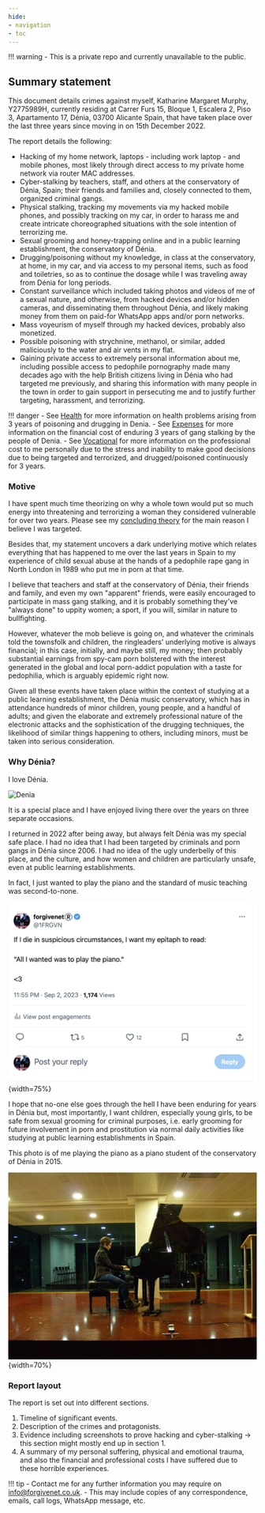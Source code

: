 ```yaml
---
hide:
- navigation
- toc
---
```


!!! warning
    - This is a private repo and currently unavailable to the public.

## Summary statement

This document details crimes against myself, Katharine Margaret Murphy, Y2775989H, currently residing at Carrer Furs 15, Bloque 1, Escalera 2, Piso 3, Apartamento 17, Dénia, 03700 Alicante Spain, that have taken place over the last three years since moving in on 15th December 2022.

The report details the following:

- Hacking of my home network, laptops - including work laptop - and mobile phones, most likely through direct access to my private home network via router MAC addresses.
- Cyber-stalking by teachers, staff, and others at the conservatory of Dénia, Spain; their friends and families and, closely connected to them, organized criminal gangs.
- Physical stalking, tracking my movements via my hacked mobile phones, and possibly tracking on my car, in order to harass me and create intricate choreographed situations with the sole intention of terrorizing me.
- Sexual grooming and honey-trapping online and in a public learning establishment, the conservatory of Dénia.
- Drugging/poisoning without my knowledge, in class at the conservatory, at home, in my car, and via access to my personal items, such as food and toiletries, so as to continue the dosage while I was traveling away from Dénia for long periods.
- Constant surveillance which included taking photos and videos of me of a sexual nature, and otherwise, from hacked devices and/or hidden cameras, and disseminating them throughout Dénia, and likely making money from them on paid-for WhatsApp apps and/or porn networks.
- Mass voyeurism of myself through my hacked devices, probably also monetized.
- Possible poisoning with strychnine, methanol, or similar, added maliciously to the water and air vents in my flat.
- Gaining private access to extremely personal information about me, including possible access to pedophile pornography made many decades ago with the help British citizens living in Dénia who had targeted me previously, and sharing this information with many people in the town in order to gain support in persecuting me and to justify further targeting, harassment, and terrorizing.

!!! danger
    - See [Health](personal/health.md) for more information on health problems arising from 3 years of poisoning and drugging in Denia.
    - See [Expenses](personal/expenses.md) for more information on the financial cost of enduring 3 years of gang stalking by the people of Denia.
    - See [Vocational](personal/vocational.md) for more information on the professional cost to me personally due to the stress and inability to make good decisions due to being targeted and terrorized, and drugged/poisoned continuously for 3 years.

### Motive

I have spent much time theorizing on why a whole town would put so much energy into threatening and terrorizing a woman they considered vulnerable for over two years. Please see my [concluding theory](theories.md) for the main reason I believe I was targeted.

Besides that, my statement uncovers a dark underlying motive which relates everything that has happened to me over the last years in Spain to my experience of child sexual abuse at the hands of a pedophile rape gang in North London in 1989 who put me in porn at that time.

I believe that teachers and staff at the conservatory of Dénia, their friends and family, and even my own "apparent" friends, were easily encouraged to participate in mass gang stalking, and it is probably something they've "always done" to uppity women; a sport, if you will, similar in nature to bullfighting.

However, whatever the mob believe is going on, and whatever the criminals told the townsfolk and children, the ringleaders' underlying motive is always financial; in this case, initially, and maybe still, my money; then probably substantial earnings from spy-cam porn bolstered with the interest generated in the global and local porn-addict population with a taste for pedophilia, which is arguably epidemic right now. 

Given all these events have taken place within the context of studying at a public learning establishment, the Dénia music conservatory, which has in attendance hundreds of minor children, young people, and a handful of adults; and given the elaborate and extremely professional nature of the electronic attacks and the sophistication of the drugging techniques, the likelihood of similar things happening to others, including minors, must be taken into serious consideration.

### Why Dénia?

I love Dénia. 

![Denia](../docs/content/images/denia.avif)

It is a special place and I have enjoyed living there over the years on three separate occasions. 

I returned in 2022 after being away, but always felt Dénia was my special safe place. I had no idea that I had been targeted by criminals and porn gangs in Dénia since 2006. I had no idea of the ugly underbelly of this place, and the culture, and how women and children are particularly unsafe, even at public learning establishments.

In fact, I just wanted to play the piano and the standard of music teaching was second-to-none. 

![All I wanted was to play the piano](content/tweets/all-i-wanted.png){width=75%}

I hope that no-one else goes through the hell I have been enduring for years in Dénia but, most importantly, I want children, especially young girls, to be safe from sexual grooming for criminal purposes, i.e. early grooming for future involvement in porn and prostitution via normal daily activities like studying at public learning establishments in Spain.

This photo is of me playing the piano as a piano student of the conservatory of Dénia in 2015.

![Katharine Murphy plays the piano at the boat club in Dénia in 2015](content/images/katharine-pianist.jpg){width=70%}

### Report layout

The report is set out into different sections.

1. Timeline of significant events.
2. Description of the crimes and protagonists.
3. Evidence including screenshots to prove hacking and cyber-stalking -> this section might mostly end up in section 1.
4. A summary of my personal suffering, physical and emotional trauma, and also the financial and professional costs I have suffered due to these horrible experiences.

!!! tip
    - Contact me for any further information you may require on info@forgivenet.co.uk.
    - This may include copies of any correspondence, emails, call logs, WhatsApp message, etc.
